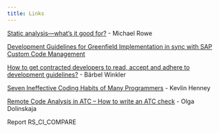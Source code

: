 ```yaml
---
title: Links
---
```


[Static analysis—what’s it good for?](http://techblog.realestate.com.au/static-analysis-whats-it-good-for/) - Michael Rowe

[Development Guidelines for Greenfield Implementation in sync with SAP Custom Code Management](http://scn.sap.com/docs/DOC-56285)

[How to get contracted developers to read, accept and adhere to development guidelines?](https://answers.sap.com/questions/425130/how-to-get-contracted-developers-to-read-accept-an.html) - Bärbel Winkler

[Seven Ineffective Coding Habits of Many Programmers](https://www.youtube.com/watch?v=ZsHMHukIlJY) - Kevlin Henney

[Remote Code Analysis in ATC – How to write an ATC check](https://blogs.sap.com/2018/09/06/remote-code-analysis-in-atc-how-to-write-an-atc-check/) - Olga Dolinskaja

Report RS_CI_COMPARE
